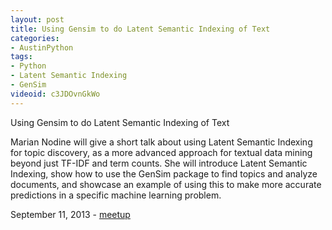 ```yaml
---
layout: post
title: Using Gensim to do Latent Semantic Indexing of Text
categories:
- AustinPython
tags:
- Python
- Latent Semantic Indexing
- GenSim
videoid: c3JDOvnGkWo
---
```

Using Gensim to do Latent Semantic Indexing of Text

Marian Nodine will give a short talk about using Latent Semantic Indexing for topic discovery, as a more advanced approach for textual data mining beyond just TF-IDF and term counts.  She will introduce Latent Semantic Indexing, show how to use the GenSim package to find topics and analyze documents, and showcase an example of using this to make more accurate predictions in a specific machine learning problem.

September 11, 2013 - <a
 href="http://www.meetup.com/austinpython/events/131979742/">meetup</a>
